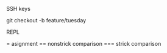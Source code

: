 SSH keys

git checkout -b feature/tuesday

REPL

= asignment
== nonstrick comparison
=== strick comparison

